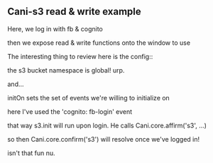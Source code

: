 Cani-s3 read & write example
---

Here, we log in with fb & cognito

then we expose read & write functions onto the window to use

The interesting thing to review here is the config::

the s3 bucket namespace is global! urp.

and...

initOn sets the set of events we're willing to initialize on

here I've used the 'cognito: fb-login' event

that way s3.init will run upon login. He calls Cani.core.affirm('s3', ...)

so then Cani.core.confirm('s3') will resolve once we've logged in!

isn't that fun nu.